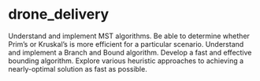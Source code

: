 # drone_delivery
Understand and implement MST algorithms. Be able to determine whether Prim’s or Kruskal’s is more efficient for a particular scenario. Understand and implement a Branch and Bound algorithm. Develop a fast and effective bounding algorithm. Explore various heuristic approaches to achieving a nearly-optimal solution as fast as possible.
